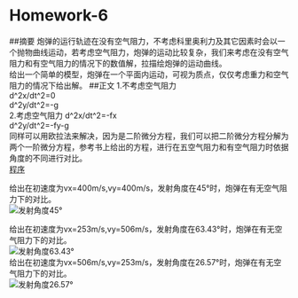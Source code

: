 # Homework-6  
##摘要
炮弹的运行轨迹在没有空气阻力，不考虑科里奥利力及其它因素时会以一个抛物曲线运动，若考虑空气阻力，炮弹的运动比较复杂，我们来考虑在没有空气阻力和有空气阻力的情况下的数值解，拉描绘炮弹的运动曲线。  
给出一个简单的模型，炮弹在一个平面内运动，可视为质点，仅仅考虑重力和空气阻力的情况下给出解。
##正文
1.不考虑空气阻力  
d^2x/dt^2=0  
d^2y/dt^2=-g  
2.考虑空气阻力
d^2x/dt^2=-fx  
d^2y/dt^2=-fy-g  
同样可以用欧拉法来解决，因为是二阶微分方程，我们可以把二阶微分方程分解为两个一阶微分方程，参考书上给出的方程，进行在五空气阻力和有空气阻力时依据角度的不同进行对比。  
[程序]()  

给出在初速度为vx=400m/s,vy=400m/s，发射角度在45°时，炮弹在有无空气阻力下的对比。  
![发射角度45°]()  

给出在初速度为vx=253m/s,vy=506m/s，发射角度在63.43°时，炮弹在有无空气阻力下的对比。  
![发射角度63.43°]()  
给出在初速度为vx=506m/s,vy=253m/s，发射角度在26.57°时，炮弹在有无空气阻力下的对比。  
![发射角度26.57°]()  





